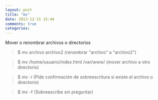 ```yaml
---
layout: post
title: "mv"
date: 2013-12-15 15:44
comments: true
categories: 
---
```

Mover o renombrar archivos o directorios

>$ mv archivo archivo2 (renombrar "archivo" a "archivo2")

>$ mv /home/usuario/index.html /var/www/  (mover archivo a otro directorio)

>$ mv -i (Pide confirmación de sobreescritura si existe el archivo o directorio)

>$ mv -f (Sobreescribe sin preguntar)

